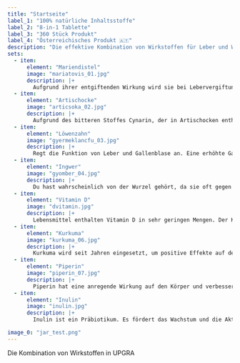 ```yaml
---
title: "Startseite"
label_1: "100% natürliche Inhaltsstoffe"
label_2: "8-in-1 Tablette"
label_3: "360 Stück Produkt"
label_4: "Österreichisches Produkt 🇦🇹"
description: "Die effektive Kombination von Wirkstoffen für Leber und Wohlbefinden:"
sets:
  - item:
      element: "Mariendistel"
      image: "mariatovis_01.jpg"
      description: |+
        Aufgrund ihrer entgiftenden Wirkung wird sie bei Lebervergiftungen durch giftige Substanzen wie Medikamente oder Umweltgifte eingesetzt. Sie hilft auch, die Leber vor diesen Giften zu schützen. Mariendistel unterstützt auch die Behandlung von Lebererkrankungen wie Hepatitis und Zirrhose.
  - item:
      element: "Artischocke"
      image: "articsoka_02.jpg"
      description: |+
        Aufgrund des bitteren Stoffes Cynarin, der in Artischocken enthalten ist, regt sie die Funktion von Leber und Gallenblase an. Sie hat eine verdauungsfördernde Wirkung, zum Beispiel lindert sie das Gefühl der Fülle. Durch die Hemmung der Cholesterinbiosynthese sinken auch die Blutspiegel – dies schützt die Leber. Artischocke wird seit der Antike von den Griechen und Römern als Heilpflanze verwendet. Silimarin kann Leberzellen vor Toxinen schützen und die Bildung neuer Leberzellen stimulieren.
  - item:
      element: "Löwenzahn"
      image: "gyermeklancfu_03.jpg"
      description: |+
        Regt die Funktion von Leber und Gallenblase an. Eine erhöhte Gallenfluss und eine bessere Ausscheidung aus der Leber verbessern die Verdauung von Protein, Kohlenhydraten und Fetten. Löwenzahn gilt als entgiftendes und blutreinigendes Mittel. Es hilft gegen Blähungen und das Gefühl der Fülle. Bitterstoffe sind dafür verantwortlich. Sie regen den Gallenfluss an und erleichtern so die Fettverdauung. Löwenzahn ist eine der wichtigsten Heilpflanzen zur Behandlung von Leber- oder Gallenproblemen.
  - item:
      element: "Ingwer"
      image: "gyomber_04.jpg"
      description: |+
        Du hast wahrscheinlich von der Wurzel gehört, da sie oft gegen Erkältungen eingesetzt wird. Sehr wenige Menschen wissen jedoch, wie vorteilhaft sie für unsere Leber ist. Eine Fettleber geht normalerweise mit schweren Entzündungen einher. Diese müssen reduziert werden, um die Leberfunktion wiederherzustellen. Ingwer ist das ideale Pflanzenmaterial dafür.
  - item:
      element: "Vitamin D"
      image: "dvitamin.jpg"
      description: |+
        Lebensmittel enthalten Vitamin D in sehr geringen Mengen. Der Körper produziert es hauptsächlich durch Sonnenlicht auf der Haut. Im Laufe der Zeit haben Wissenschaftler festgestellt, dass fast jeder Mensch, der an einer Fettleber leidet, auch einen Mangel an Sonnenlicht-Vitamin hat. Warum ist Vitamin D so wichtig? Ganz einfach: Vitamin D spielt eine Schlüsselrolle im Stoffwechsel. Ein Vitamin-D-Mangel im Körper verursacht folgende Probleme: geschwächtes Immunsystem, verlangsamter Stoffwechsel und mehr Fettansammlung, Stimmungsschwankungen, Haarausfall, abnehmende Knochendichte. Vitamin D spielt eine wichtige Rolle in unserem Körper.
  - item:
      element: "Kurkuma"
      image: "kurkuma_06.jpg"
      description: |+
        Kurkuma wird seit Jahren eingesetzt, um positive Effekte auf den Magen-Darm-Trakt zu erzielen, da das Gewürz die Sekretion von Verdauungssäften stimuliert. Kurkuma hat viele positive Effekte, wie entzündungshemmende, körperabwehrende und cholesterinsenkende Eigenschaften. Kurkuma-Präparate sollten mit Vorsicht verwendet werden. Wenn Sie regelmäßig Curcumin-Extrakte konsumieren, informieren Sie bitte Ihren Arzt. Kurkuma hat antivirale Effekte. Aufgrund seiner Wirkung gegen Diabetes kann Curcumin auch regelmäßig bei Diabetes eingesetzt werden.
  - item:
      element: "Piperin"
      image: "piperin_07.jpg"
      description: |+
        Piperin hat eine anregende Wirkung auf den Körper und verbessert die Verdauung. Piperin ist die Hauptkomponente von Pfeffer und verleiht ihm seine Schärfe. Pfeffer soll die Verdauung verbessern und die Leber stärken. Neben Curcumin wird es oft zugesetzt, um unserem Körper eine bessere Aufnahme im Darm zu ermöglichen. Piperin hat antioxidative Effekte, die unseren Körper vor Umwelt freien Radikalen schützen und Entzündungen reduzieren.
  - item:
      element: "Inulin"
      image: "inulin.jpg"
      description: |+
        Inulin ist ein Präbiotikum. Es fördert das Wachstum und die Aktivität von "guten" Darmbakterien und trägt so zu einer optimalen Verdauung und einem insgesamt gesunden Körper bei. Die heutige Ernährung enthält im Allgemeinen zu wenige präbiotische Lebensmittel. Inulin fördert die Regeneration der Darmmukosa. Inulin kann chronisch entzündliche Darmerkrankungen verbessern. Inulin stärkt das Immunsystem, lindert Verstopfung bei Kindern und Erwachsenen. Inulin kann den Lipidstoffwechsel regulieren und kann als geeignete Ergänzungskomponente in Therapien betrachtet werden, die sich auf Cholesterin- und Triglyceridspiegel konzentrieren.

image_0: "jar_test.png"
---
```


Die Kombination von Wirkstoffen in UPGRA
